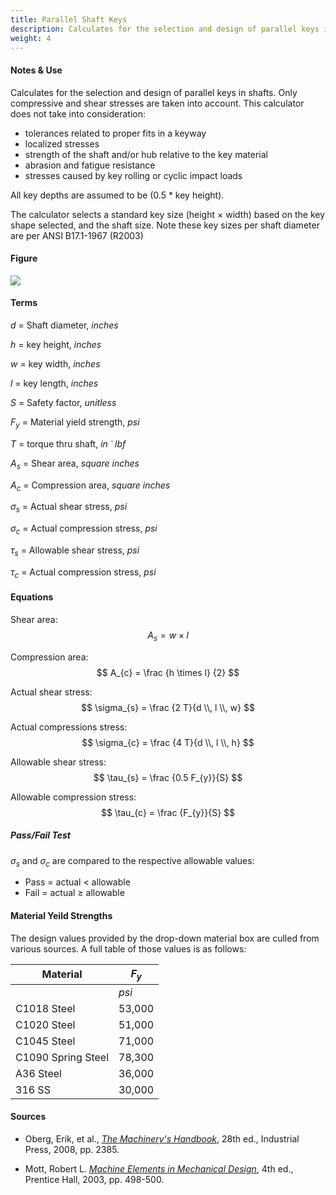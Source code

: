 ```yaml
---
title: Parallel Shaft Keys
description: Calculates for the selection and design of parallel keys in shafts.
weight: 4
---
```


#### Notes & Use

Calculates for the selection and design of parallel keys in shafts.  Only compressive and shear stresses are taken into account. This calculator does not take into consideration:

* tolerances related to proper fits in a keyway
* localized stresses
* strength of the shaft and/or hub relative to the key material
* abrasion and fatigue resistance
* stresses caused by key rolling or cyclic impact loads

All key depths are assumed to be (0.5 * key height).

The calculator selects a standard key size (height &times; width) based on the key shape selected, and the shaft size.  Note these key sizes per shaft diameter are per ANSI B17.1-1967 (R2003)

#### Figure

![](/image/keys.png)

#### Terms

$d$ = Shaft diameter, *inches*

$h$ = key height, *inches*

$w$ = key width, *inches*

$l$ = key length, *inches*

$S$ = Safety factor, *unitless*

$F_{y}$ = Material yield strength, *psi*

$T$ = torque thru shaft, *in &dot; lbf*

$A_{s}$ = Shear area, *square inches*

$A_{c}$ = Compression area, *square inches*

$\sigma_{s}$ = Actual shear stress, *psi*

$\sigma_{c}$ = Actual compression stress, *psi*

$\tau_{s}$ = Allowable shear stress, *psi*

$\tau_{c}$ = Actual compression stress, *psi*

#### Equations

Shear area:
$$ A_{s} = w \times l $$

Compression area:
$$ A_{c} = \frac {h \times l} {2} $$

Actual shear stress:
$$ \sigma_{s} = \frac {2 T}{d \\, l \\, w} $$

Actual compressions stress:
$$ \sigma_{c} = \frac {4 T}{d \\, l \\, h} $$

Allowable shear stress:
$$ \tau_{s} = \frac {0.5 F_{y}}{S} $$

Allowable compression stress:
$$ \tau_{c} = \frac {F_{y}}{S} $$


##### Pass/Fail Test

$\sigma_{s}$ and $\sigma_{c}$ are compared to the respective allowable values:

* Pass = actual < allowable
* Fail = actual &ge; allowable

#### Material Yeild Strengths

The design values provided by the drop-down material box are culled from various sources. A full table of those values is as follows:

|Material|$F_{y}$|
|------|------|
||*psi*|
|C1018 Steel|53,000|
|C1020 Steel|51,000|
|C1045 Steel|71,000|
|C1090 Spring Steel|78,300|
|A36 Steel|36,000|
|316 SS|30,000|


#### Sources

* Oberg, Erik, et al., *[The Machinery's Handbook](http://www.amazon.com/Machinerys-Handbook-Toolbox-Edition-Oberg/dp/0831128003/ref=sr_1_1?ie=UTF8&qid=1391291948&sr=8-1&keywords=The+Machinery%27s+Handbook%2C+28th+ed.)*, 28th ed., Industrial Press, 2008, pp. 2385.

* Mott, Robert L.  *[Machine Elements in Mechanical Design](http://www.amazon.com/Machine-Elements-Mechanical-Design-Edition/dp/0130618853/ref=sr_1_1?ie=UTF8&qid=1388274723&sr=8-1&keywords=mechanical+elements+in+machine+design)*, 4th ed., Prentice Hall, 2003, pp. 498-500.